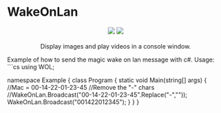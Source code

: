 # WakeOnLan
<p align="center">
  <img src="https://img.shields.io/badge/Do What The F*ck You Want To Public License-blue.svg">
  <img src="https://img.shields.io/badge/version-1.0.0-blue.svg">
  <br/>
  <br/>
  <a>Display images and play videos in a console window.<a/>
</p>
Example of how to send the magic wake on lan message with c#.
Usage: 
```cs
using WOL;

namespace Example
{
    class Program
    {
        static void Main(string[] args)
        {
            //Mac = 00-14-22-01-23-45
            //Remove the "-" chars
	    //WakeOnLan.Broadcast("00-14-22-01-23-45".Replace("-",""));
            WakeOnLan.Broadcast("001422012345");
        }
    }
}

```
